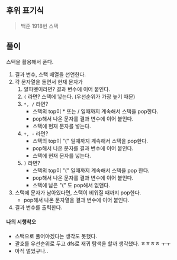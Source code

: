 ## 후위 표기식

> 백준 1918번
> 스택

## 풀이

스택을 활용해서 푼다.

1. 결과 변수, 스택 배열을 선언한다.
2. 각 문자열을 돌면서 현재 문자가
   1. 알파벳이라면? 결과 변수에 이어 붙인다.
   2. `(` 라면? 스택에 넣는다. (우선순위가 가장 높기 때문)
   3. `*, /` 라면?
      - 스택의 top이 \* 또는 / 일때까지 계속해서 스택을 pop한다.
      - pop해서 나온 문자를 결과 변수에 이어 붙인다.
      - 스택에 현재 문자를 넣는다.
   4. `+, -` 라면?
      - 스택의 top이 "(" 일때까지 계속해서 스택을 pop한다.
      - pop해서 나온 문자를 결과 변수에 이어 붙인다.
      - 스택에 현재 문자를 넣는다.
   5. `)` 라면?
      - 스택의 top이 "(" 일때까지 계속해서 스택을 pop 한다.
      - pop해서 나온 문자를 결과 변수에 이어 붙인다.
      - 스택에 남은 "(" 도 pop해서 없앤다.
3. 스택에 문자가 남아있다면, 스택이 비워질 때까지 pop한다.
   - pop해서 나온 문자열을 결과 변수에 이어 붙인다.
4. 결과 변수를 출력한다.

#### 나의 시행착오

- 스택으로 풀어야겠다는 생각도 못했다.
- 괄호를 우선순위로 두고 dfs로 재귀 탐색을 할까 생각했다. ㅎㅎㅎㅎ ㅜㅜ
- 아직 멀었구나..
